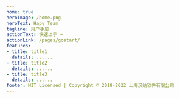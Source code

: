```yaml
---
home: true
heroImage: /home.png
heroText: Hapy Team
tagline: 用户手册
actionText: 快速上手 →
actionLink: /pages/gostart/
features:
- title: title1
  details: ......
- title: title2
  details: ......
- title: title3
  details: ......
footer: MIT Licensed | Copyright © 2018-2022 上海汉纳软件有限公司
---
```


